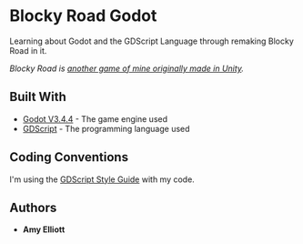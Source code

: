 # Blocky Road Godot

Learning about Godot and the GDScript Language through remaking Blocky Road in it.

*Blocky Road is <a href="https://github.com/AmyE123/Blocky-Road">another game of mine originally made in Unity</a>.*

## Built With
* [Godot V3.4.4](https://godotengine.org/download) - The game engine used
* [GDScript](https://docs.godotengine.org/en/stable/tutorials/scripting/gdscript/gdscript_basics.html) - The programming language used

## Coding Conventions
I'm using the [GDScript Style Guide](https://docs.godotengine.org/en/stable/tutorials/scripting/gdscript/gdscript_styleguide.html) with my code.

## Authors
* **Amy Elliott**
